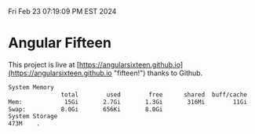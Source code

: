 Fri Feb 23 07:19:09 PM EST 2024

# Angular Fifteen


This project is live at [https://angularsixteen.github.io](https://angularsixteen.github.io "fifteen!") thanks to Github.

```bash
System Memory
               total        used        free      shared  buff/cache   available
Mem:            15Gi       2.7Gi       1.3Gi       316Mi        11Gi        12Gi
Swap:          8.0Gi       656Ki       8.0Gi
System Storage
473M	.
```
```bash
